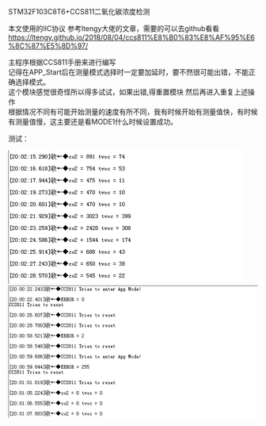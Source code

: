 STM32F103C8T6+CCS811二氧化碳浓度检测     
    
 
本文使用的IIC协议 参考ltengy大佬的文章，需要的可以去github看看
https://ltengy.github.io/2018/08/04/ccs811%E8%B0%83%E8%AF%95%E6%8C%87%E5%8D%97/

主程序根据CCS811手册来进行编写      
记得在APP_Start后在测量模式选择时一定要加延时，要不然很可能出错，不能正确选择模式。    
这个模块感觉很奇怪所以得多试试，如果出错,得重置模块 然后再进入重复上述操作    
根据情况不同有可能开始测量的速度有所不同，我有时候开始有测量值快，有时候有测量值慢，这主要还是看MODE1什么时候设置成功。   

测试：     
     
![image](https://github.com/dbwaax/STM32F103C8T6-CCS811-/blob/main/images/200523sxi079lp79i750i2.png)      
![image](https://github.com/dbwaax/STM32F103C8T6-CCS811-/blob/main/images/2.png)
